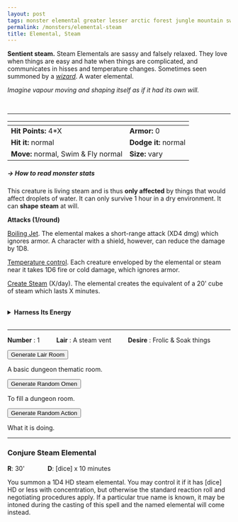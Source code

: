 ```yaml
---
layout: post
tags: monster elemental greater lesser arctic forest jungle mountain swamp sea underdark magical air fire water astral deep
permalink: /monsters/elemental-steam
title: Elemental, Steam
---
```


**Sentient steam.** Steam Elementals are sassy and falsely relaxed. They love when things are easy and hate when things are complicated, and communicates in hisses and temperature changes. Sometimes seen summoned by a _[wizard](/monsters/wizard)_. A water elemental.

_Imagine vapour moving and shaping itself as if it had its own will._

<br>

---

|  <span style="display: inline-block; width:250px"></span>  |  |
| -------- | --------|
| **Hit Points:** 4*X | **Armor:** 0 |
| **Hit it:** normal   | **Dodge it:** normal  |
| **Move:** normal, Swim & Fly normal     |  **Size:** vary | 


##### <span class="tooltip" data-tooltip="Armor = damage reduction · · · Easy/Normal/Hard = roll above 10/15/20 to beat">→ How to read monster stats</span>

This creature is living steam and is thus **only affected** by things that would affect droplets of water. It can only survive 1 hour in a dry environment. It can **shape steam** at will.

**Attacks (1/round)**

<ins>Boiling Jet</ins>. The elemental makes a short-range attack (XD4 dmg) which ignores armor. A character with a shield, however, can reduce the damage by 1D8.

<ins>Temperature control</ins>. Each creature enveloped by the elemental or steam near it takes 1D6 fire or cold damage, which ignores armor.

<ins>Create Steam</ins> (X/day). The elemental creates the equivalent of a 20' cube of steam which lasts X minutes.

<br>
<details markdown="1">
<summary style="font-weight: bold;">Harness Its Energy</summary>
If you have captured this elemental, you can spend the equivalent of 3 [bags of gold](/2024/06/26/currency/) in a magical laboratory between two adventures to bind it to your soul. If you do so, you ...

- You gain X [Doom Points](/list/spell-catastrophe) (roll for Catastrophe); 
- You gain 1 [Spell Die](/spells/) and learn the spell _Conjure Steam Elemental_ (below);
- Roll a D6, you <span class="tooltip" data-tooltip="Permanent mutations take an inventory slot">mutate</span> in the following way :

1. You are always sweaty.
1. Any fog will try to envelop you.
1. You need at least two sources of heat to rest.
1. You leave wet tracks.
1. Your skin becomes semi-transparent.
1. You can change one word from a class ability you have or a spell you know to *Steam*.

If you roll a Catastrophe, the elemental is released and hostile, and you lose the Spell Dice.
</details>

<br>

---

**Number** : 1 <span style="display: inline-block; width:30px"></span>
**Lair** : A steam vent <span style="display: inline-block; width:30px"></span>
**Desire** : Frolic & Soak things

<button id="room-btn">Generate Lair Room</button>
<p id="RoomResult">A basic dungeon thematic room.</p>

<button id="generate-btn">Generate Random Omen</button>
<p id="RoamResult">To fill a dungeon room.</p>

<button onclick="generateMood()">Generate Random Action</button>
<p id="MoodResult">What it is doing.</p>
<script src="/scripts/generateMood.js"></script>

---

### Conjure Steam Elemental

**R**: 30'  <span style="display: inline-block; width:30px"></span> **D**: [dice] x 10 minutes

You summon a 1D4 HD steam elemental. You may control it if it has [dice] HD or less with concentration, but otherwise the standard reaction roll and negotiating procedures apply. If a particular true name is known, it may be intoned during the casting of this spell and the named elemental will come instead.

 
 <script src="https://code.jquery.com/jquery-3.6.0.min.js"></script>
  <script>
  // ENCOUNTER GENERATOR SCRIPT
    $(document).ready(function() {
      $("#generate-btn").click(function() {
        // define the specific value to search for in column 0
        var searchValue = "0019"; // change this to the actual value you need

        // retrieve the CSV file
        $.get("/CSV/Monster - Index.csv", function(data) {
          // split the CSV data by rows and remove the header row
          var rows = data.split("\n").slice(1);

          // filter the rows by the specific value in column 0
          var matchingRows = rows.filter(function(row) {
            var columns = row.split(",");
            return columns[0] === searchValue;
          });

          // randomly select a row from the matching rows
          var selectedRow = matchingRows[Math.floor(Math.random() * matchingRows.length)];

          // select a random cell from columns 3 to 8
          var selectedCell = selectedRow.split(",")[Math.floor(Math.random() * 6) + 3];

          // display the selected text
          $("#RoamResult").text(selectedCell);
        });
      });
    });
  </script>
